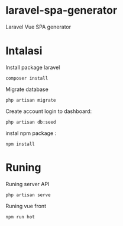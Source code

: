 # laravel-spa-generator
Laravel Vue SPA generator

# Intalasi

Install package laravel

    composer install

Migrate database

    php artisan migrate
    
Create account login to dashboard:

    php artisan db:seed


instal npm package : 

    npm install

# Runing

Runing server API

    php artisan serve

Runing vue front

    npm run hot
